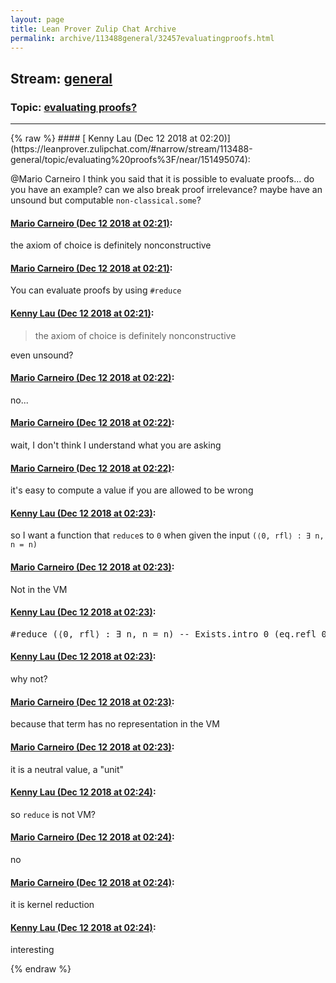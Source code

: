 ```yaml
---
layout: page
title: Lean Prover Zulip Chat Archive 
permalink: archive/113488general/32457evaluatingproofs.html
---
```


## Stream: [general](https://leanprover-community.github.io/archive/113488general/index.html)
### Topic: [evaluating proofs?](https://leanprover-community.github.io/archive/113488general/32457evaluatingproofs.html)

---

<base href="https://leanprover.zulipchat.com">
{% raw %}
#### [ Kenny Lau (Dec 12 2018 at 02:20)](https://leanprover.zulipchat.com/#narrow/stream/113488-general/topic/evaluating%20proofs%3F/near/151495074):
<p><span class="user-mention" data-user-id="110049">@Mario Carneiro</span> I think you said that it is possible to evaluate proofs... do you have an example? can we also break proof irrelevance? maybe have an unsound but computable <code>non-classical.some</code>?</p>

#### [ Mario Carneiro (Dec 12 2018 at 02:21)](https://leanprover.zulipchat.com/#narrow/stream/113488-general/topic/evaluating%20proofs%3F/near/151495093):
<p>the axiom of choice is definitely nonconstructive</p>

#### [ Mario Carneiro (Dec 12 2018 at 02:21)](https://leanprover.zulipchat.com/#narrow/stream/113488-general/topic/evaluating%20proofs%3F/near/151495102):
<p>You can evaluate proofs by using <code>#reduce</code></p>

#### [ Kenny Lau (Dec 12 2018 at 02:21)](https://leanprover.zulipchat.com/#narrow/stream/113488-general/topic/evaluating%20proofs%3F/near/151495105):
<blockquote>
<p>the axiom of choice is definitely nonconstructive</p>
</blockquote>
<p>even unsound?</p>

#### [ Mario Carneiro (Dec 12 2018 at 02:22)](https://leanprover.zulipchat.com/#narrow/stream/113488-general/topic/evaluating%20proofs%3F/near/151495107):
<p>no...</p>

#### [ Mario Carneiro (Dec 12 2018 at 02:22)](https://leanprover.zulipchat.com/#narrow/stream/113488-general/topic/evaluating%20proofs%3F/near/151495151):
<p>wait, I don't think I understand what you are asking</p>

#### [ Mario Carneiro (Dec 12 2018 at 02:22)](https://leanprover.zulipchat.com/#narrow/stream/113488-general/topic/evaluating%20proofs%3F/near/151495165):
<p>it's easy to compute a value if you are allowed to be wrong</p>

#### [ Kenny Lau (Dec 12 2018 at 02:23)](https://leanprover.zulipchat.com/#narrow/stream/113488-general/topic/evaluating%20proofs%3F/near/151495173):
<p>so I want a function that <code>reduce</code>s to <code>0</code> when given the input <code>(⟨0, rfl⟩ : ∃ n, n = n)</code></p>

#### [ Mario Carneiro (Dec 12 2018 at 02:23)](https://leanprover.zulipchat.com/#narrow/stream/113488-general/topic/evaluating%20proofs%3F/near/151495179):
<p>Not in the VM</p>

#### [ Kenny Lau (Dec 12 2018 at 02:23)](https://leanprover.zulipchat.com/#narrow/stream/113488-general/topic/evaluating%20proofs%3F/near/151495180):
<div class="codehilite"><pre><span></span><span class="bp">#</span><span class="n">reduce</span> <span class="o">(</span><span class="bp">⟨</span><span class="mi">0</span><span class="o">,</span> <span class="n">rfl</span><span class="bp">⟩</span> <span class="o">:</span> <span class="bp">∃</span> <span class="n">n</span><span class="o">,</span> <span class="n">n</span> <span class="bp">=</span> <span class="n">n</span><span class="o">)</span> <span class="c1">-- Exists.intro 0 (eq.refl 0)</span>
</pre></div>

#### [ Kenny Lau (Dec 12 2018 at 02:23)](https://leanprover.zulipchat.com/#narrow/stream/113488-general/topic/evaluating%20proofs%3F/near/151495182):
<p>why not?</p>

#### [ Mario Carneiro (Dec 12 2018 at 02:23)](https://leanprover.zulipchat.com/#narrow/stream/113488-general/topic/evaluating%20proofs%3F/near/151495187):
<p>because that term has no representation in the VM</p>

#### [ Mario Carneiro (Dec 12 2018 at 02:23)](https://leanprover.zulipchat.com/#narrow/stream/113488-general/topic/evaluating%20proofs%3F/near/151495190):
<p>it is a neutral value, a "unit"</p>

#### [ Kenny Lau (Dec 12 2018 at 02:24)](https://leanprover.zulipchat.com/#narrow/stream/113488-general/topic/evaluating%20proofs%3F/near/151495232):
<p>so <code>reduce</code> is not VM?</p>

#### [ Mario Carneiro (Dec 12 2018 at 02:24)](https://leanprover.zulipchat.com/#narrow/stream/113488-general/topic/evaluating%20proofs%3F/near/151495233):
<p>no</p>

#### [ Mario Carneiro (Dec 12 2018 at 02:24)](https://leanprover.zulipchat.com/#narrow/stream/113488-general/topic/evaluating%20proofs%3F/near/151495235):
<p>it is kernel reduction</p>

#### [ Kenny Lau (Dec 12 2018 at 02:24)](https://leanprover.zulipchat.com/#narrow/stream/113488-general/topic/evaluating%20proofs%3F/near/151495236):
<p>interesting</p>


{% endraw %}
